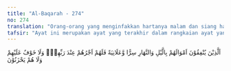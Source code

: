 ```yaml
---
title: "Al-Baqarah - 274"
no: 274
translation: "Orang-orang yang menginfakkan hartanya malam dan siang hari (secara) sembunyi-sembunyi maupun terang-terangan, mereka mendapat pahala di sisi Tuhannya. Tidak ada rasa takut pada mereka dan mereka tidak bersedih hati."
tafsir: "Ayat ini merupakan ayat yang terakhir dalam rangkaian ayat yang membicarakan masalah infak dalam surah al-Baqarah. Dalam ayat ini, Allah menegaskan keuntungan yang akan didapat orang yang menafkahkan hartanya di jalan Allah, baik pada siang hari maupun pada waktu malam, yang diberikan secara sembunyi-sembunyi maupun terang-terangan. Mereka pasti akan memperoleh pahala di sisi Tuhan, baik di dunia maupun di akhirat kelak. Karena di dunia mereka dikasihi oleh masyarakat, terutama oleh fakir miskin dan siapa saja yang pernah menerima sedekah darinya, sedang di akhirat kelak mereka akan menerima pahala yang berlipat ganda dari sisi Allah.\n\nMereka pun tidak merasa sedih atas harta yang dinafkahkannya, karena mereka yakin akan memperoleh ganti yang lebih besar dari Allah, baik berupa tambahan rezeki dan kelapangan hidup di dunia, maupun berupa rida Allah dan karunia-Nya."
---
```


اَلَّذِيْنَ يُنْفِقُوْنَ اَمْوَالَهُمْ بِالَّيْلِ وَالنَّهَارِ سِرًّا وَّعَلَانِيَةً فَلَهُمْ اَجْرُهُمْ عِنْدَ رَبِّهِمْۚ  وَلَا خَوْفٌ عَلَيْهِمْ وَلَا هُمْ يَحْزَنُوْنَ
